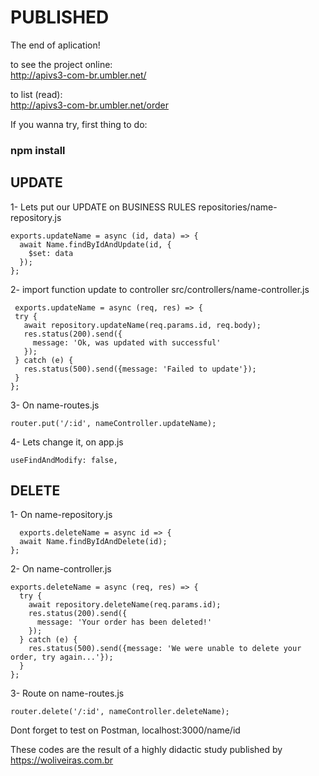 <h1>PUBLISHED</h1>
The end of aplication!


to see the project online:<br>
http://apivs3-com-br.umbler.net/


to list (read):<br>
http://apivs3-com-br.umbler.net/order

If you wanna try, first thing to do:
<h3>npm install</h3>



<h2>UPDATE</h2>

1- Lets put our UPDATE on BUSINESS RULES
 repositories/name-repository.js

    exports.updateName = async (id, data) => {
      await Name.findByIdAndUpdate(id, {
        $set: data
      });
    };

2- import function update to controller
  src/controllers/name-controller.js

     exports.updateName = async (req, res) => {
     try {
       await repository.updateName(req.params.id, req.body);
       res.status(200).send({
         message: 'Ok, was updated with successful'
       });
     } catch (e) {
       res.status(500).send({message: 'Failed to update'});
     }
    };


3- On name-routes.js 

    router.put('/:id', nameController.updateName);


4-  Lets change it, on app.js
     
    useFindAndModify: false,



<h2>DELETE</h2>


1- On name-repository.js

      exports.deleteName = async id => {
      await Name.findByIdAndDelete(id);
    };

2- On name-controller.js


    

    exports.deleteName = async (req, res) => {
      try {
        await repository.deleteName(req.params.id);
        res.status(200).send({
          message: 'Your order has been deleted!'
        });
      } catch (e) {
        res.status(500).send({message: 'We were unable to delete your order, try again...'});
      }
    };


3- Route on name-routes.js

    router.delete('/:id', nameController.deleteName);








Dont forget to test on Postman, localhost:3000/name/id

<tr>

These codes are the result of a highly didactic study published by https://woliveiras.com.br
